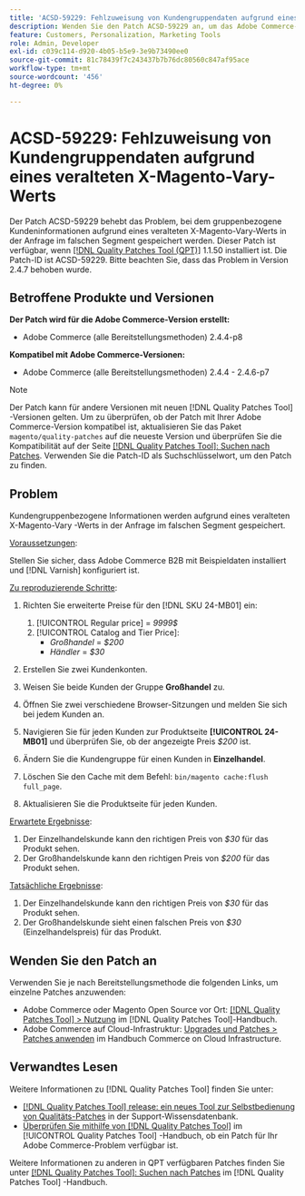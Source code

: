 ```yaml
---
title: 'ACSD-59229: Fehlzuweisung von Kundengruppendaten aufgrund eines veralteten X-Magento-Vary-Werts'
description: Wenden Sie den Patch ACSD-59229 an, um das Adobe Commerce-Problem zu beheben, bei dem gruppenbezogene Kundeninformationen aufgrund eines veralteten X-Magento-Vary-Werts in der Anfrage im falschen Segment gespeichert werden.
feature: Customers, Personalization, Marketing Tools
role: Admin, Developer
exl-id: c039c114-d920-4b05-b5e9-3e9b73490ee0
source-git-commit: 81c78439f7c243437b7b76dc80560c847af95ace
workflow-type: tm+mt
source-wordcount: '456'
ht-degree: 0%

---
```


# ACSD-59229: Fehlzuweisung von Kundengruppendaten aufgrund eines veralteten X-Magento-Vary-Werts

Der Patch ACSD-59229 behebt das Problem, bei dem gruppenbezogene Kundeninformationen aufgrund eines veralteten X-Magento-Vary-Werts in der Anfrage im falschen Segment gespeichert werden. Dieser Patch ist verfügbar, wenn [[!DNL Quality Patches Tool (QPT)]](https://experienceleague.adobe.com/en/docs/commerce-knowledge-base/kb/announcements/commerce-announcements/magento-quality-patches-released-new-tool-to-self-serve-quality-patches) 1.1.50 installiert ist. Die Patch-ID ist ACSD-59229. Bitte beachten Sie, dass das Problem in Version 2.4.7 behoben wurde.

## Betroffene Produkte und Versionen

**Der Patch wird für die Adobe Commerce-Version erstellt:**

* Adobe Commerce (alle Bereitstellungsmethoden) 2.4.4-p8

**Kompatibel mit Adobe Commerce-Versionen:**

* Adobe Commerce (alle Bereitstellungsmethoden) 2.4.4 - 2.4.6-p7

>[!NOTE]
>
>Der Patch kann für andere Versionen mit neuen [!DNL Quality Patches Tool] -Versionen gelten. Um zu überprüfen, ob der Patch mit Ihrer Adobe Commerce-Version kompatibel ist, aktualisieren Sie das Paket `magento/quality-patches` auf die neueste Version und überprüfen Sie die Kompatibilität auf der Seite [[!DNL Quality Patches Tool]: Suchen nach Patches](https://experienceleague.adobe.com/tools/commerce-quality-patches/index.html). Verwenden Sie die Patch-ID als Suchschlüsselwort, um den Patch zu finden.

## Problem

Kundengruppenbezogene Informationen werden aufgrund eines veralteten X-Magento-Vary -Werts in der Anfrage im falschen Segment gespeichert.

<u>Voraussetzungen</u>:

Stellen Sie sicher, dass Adobe Commerce B2B mit Beispieldaten installiert und [!DNL Varnish] konfiguriert ist.

<u>Zu reproduzierende Schritte</u>:

1. Richten Sie erweiterte Preise für den [!DNL SKU 24-MB01] ein:
   1. [!UICONTROL Regular price] = *9999$*
   1. [!UICONTROL Catalog and Tier Price]:
      * *Großhandel* = *$200*
      * *Händler* = *$30*

1. Erstellen Sie zwei Kundenkonten.
1. Weisen Sie beide Kunden der Gruppe **Großhandel** zu.
1. Öffnen Sie zwei verschiedene Browser-Sitzungen und melden Sie sich bei jedem Kunden an.
1. Navigieren Sie für jeden Kunden zur Produktseite **[!UICONTROL 24-MB01]** und überprüfen Sie, ob der angezeigte Preis *$200* ist.
1. Ändern Sie die Kundengruppe für einen Kunden in **Einzelhandel**.
1. Löschen Sie den Cache mit dem Befehl: `bin/magento cache:flush full_page`.
1. Aktualisieren Sie die Produktseite für jeden Kunden.

<u>Erwartete Ergebnisse</u>:

1. Der Einzelhandelskunde kann den richtigen Preis von *$30* für das Produkt sehen.
1. Der Großhandelskunde kann den richtigen Preis von *$200* für das Produkt sehen.

<u>Tatsächliche Ergebnisse</u>:

1. Der Einzelhandelskunde kann den richtigen Preis von *$30* für das Produkt sehen.
1. Der Großhandelskunde sieht einen falschen Preis von *$30* (Einzelhandelspreis) für das Produkt.

## Wenden Sie den Patch an

Verwenden Sie je nach Bereitstellungsmethode die folgenden Links, um einzelne Patches anzuwenden:

* Adobe Commerce oder Magento Open Source vor Ort: [[!DNL Quality Patches Tool] > Nutzung](/help/tools/quality-patches-tool/usage.md) im [!DNL Quality Patches Tool]-Handbuch.
* Adobe Commerce auf Cloud-Infrastruktur: [Upgrades und Patches > Patches anwenden](https://experienceleague.adobe.com/docs/commerce-cloud-service/user-guide/develop/upgrade/apply-patches.html) im Handbuch Commerce on Cloud Infrastructure.

## Verwandtes Lesen

Weitere Informationen zu [!DNL Quality Patches Tool] finden Sie unter:

* [[!DNL Quality Patches Tool] release: ein neues Tool zur Selbstbedienung von Qualitäts-Patches](https://experienceleague.adobe.com/en/docs/commerce-knowledge-base/kb/announcements/commerce-announcements/magento-quality-patches-released-new-tool-to-self-serve-quality-patches) in der Support-Wissensdatenbank.
* [Überprüfen Sie mithilfe von  [!DNL Quality Patches Tool]](/help/tools/quality-patches-tool/patches-available-in-qpt/check-patch-for-magento-issue-with-magento-quality-patches.md) im [!UICONTROL Quality Patches Tool] -Handbuch, ob ein Patch für Ihr Adobe Commerce-Problem verfügbar ist.


Weitere Informationen zu anderen in QPT verfügbaren Patches finden Sie unter [[!DNL Quality Patches Tool]: Suchen nach Patches](https://experienceleague.adobe.com/tools/commerce-quality-patches/index.html) im [!DNL Quality Patches Tool] -Handbuch.
